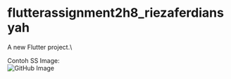 # flutterassignment2h8_riezaferdiansyah

A new Flutter project.\

Contoh SS Image:\
![GitHub Image](\images\SScontoh.png)
